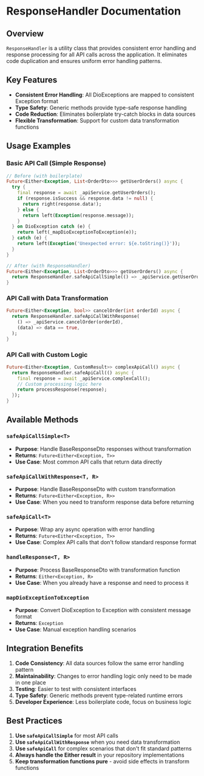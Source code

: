 # ResponseHandler Documentation

## Overview

`ResponseHandler` is a utility class that provides consistent error handling and response processing for all API calls across the application. It eliminates code duplication and ensures uniform error handling patterns.

## Key Features

- **Consistent Error Handling**: All DioExceptions are mapped to consistent Exception format
- **Type Safety**: Generic methods provide type-safe response handling  
- **Code Reduction**: Eliminates boilerplate try-catch blocks in data sources
- **Flexible Transformation**: Support for custom data transformation functions

## Usage Examples

### Basic API Call (Simple Response)
```dart
// Before (with boilerplate)
Future<Either<Exception, List<OrderDto>>> getUserOrders() async {
  try {
    final response = await _apiService.getUserOrders();
    if (response.isSuccess && response.data != null) {
      return right(response.data!);
    } else {
      return left(Exception(response.message));
    }
  } on DioException catch (e) {
    return left(_mapDioExceptionToException(e));
  } catch (e) {
    return left(Exception('Unexpected error: ${e.toString()}'));
  }
}

// After (with ResponseHandler)
Future<Either<Exception, List<OrderDto>>> getUserOrders() async {
  return ResponseHandler.safeApiCallSimple(() => _apiService.getUserOrders());
}
```

### API Call with Data Transformation
```dart
Future<Either<Exception, bool>> cancelOrder(int orderId) async {
  return ResponseHandler.safeApiCallWithResponse(
    () => _apiService.cancelOrder(orderId),
    (data) => data == true,
  );
}
```

### API Call with Custom Logic
```dart
Future<Either<Exception, CustomResult>> complexApiCall() async {
  return ResponseHandler.safeApiCall(() async {
    final response = await _apiService.complexCall();
    // Custom processing logic here
    return processResponse(response);
  });
}
```

## Available Methods

### `safeApiCallSimple<T>`
- **Purpose**: Handle BaseResponseDto<T> responses without transformation
- **Returns**: `Future<Either<Exception, T>>`
- **Use Case**: Most common API calls that return data directly

### `safeApiCallWithResponse<T, R>`
- **Purpose**: Handle BaseResponseDto<T> with custom transformation
- **Returns**: `Future<Either<Exception, R>>`
- **Use Case**: When you need to transform response data before returning

### `safeApiCall<T>`
- **Purpose**: Wrap any async operation with error handling
- **Returns**: `Future<Either<Exception, T>>`
- **Use Case**: Complex API calls that don't follow standard response format

### `handleResponse<T, R>`
- **Purpose**: Process BaseResponseDto with transformation function
- **Returns**: `Either<Exception, R>`
- **Use Case**: When you already have a response and need to process it

### `mapDioExceptionToException`
- **Purpose**: Convert DioException to Exception with consistent message format
- **Returns**: `Exception`
- **Use Case**: Manual exception handling scenarios

## Integration Benefits

1. **Code Consistency**: All data sources follow the same error handling pattern
2. **Maintainability**: Changes to error handling logic only need to be made in one place
3. **Testing**: Easier to test with consistent interfaces
4. **Type Safety**: Generic methods prevent type-related runtime errors
5. **Developer Experience**: Less boilerplate code, focus on business logic

## Best Practices

1. **Use `safeApiCallSimple`** for most API calls
2. **Use `safeApiCallWithResponse`** when you need data transformation
3. **Use `safeApiCall`** for complex scenarios that don't fit standard patterns
4. **Always handle the Either result** in your repository implementations
5. **Keep transformation functions pure** - avoid side effects in transform functions
